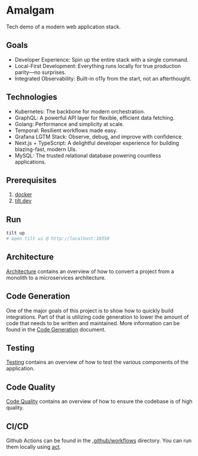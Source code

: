 # Amalgam

Tech demo of a modern web application stack.

## Goals

- Developer Experience: Spin up the entire stack with a single command.
- Local-First Development: Everything runs locally for true production parity—no surprises.
- Integrated Observability: Built-in o11y from the start, not an afterthought.

## Technologies

- Kubernetes: The backbone for modern orchestration.
- GraphQL: A powerful API layer for flexible, efficient data fetching.
- Golang: Performance and simplicity at scale.
- Temporal: Resilient workflows made easy.
- Grafana LGTM Stack: Observe, debug, and improve with confidence.
- Next.js + TypeScript: A delightful developer experience for building blazing-fast, modern UIs.
- MySQL: The trusted relational database powering countless applications.

## Prerequisites

1. [docker](https://docs.docker.com/get-docker/)
2. [tilt.dev](https://tilt.dev/)

## Run

```sh
tilt up
# open tilt ui @ http://localhost:10350
```

## Architecture

[Architecture](./docs/architecture.md) contains an overview of how to convert a project from a monolith to a microservices architecture.

## Code Generation

One of the major goals of this project is to show how to quickly build integrations. Part of that is utilizing code generation to lower the amount of code that needs to be written and maintained. More information can be found in the [Code Generation](./docs/code-generation.md) document.

## Testing

[Testing](./docs/testing.md) contains an overview of how to test the various components of the application.

## Code Quality

[Code Quality](./docs/code-quality.md) contains an overview of how to ensure the codebase is of high quality.

## CI/CD

Github Actions can be found in the [.github/workflows](./.github/workflows) directory. You can run them locally using [act](https://github.com/nektos/act).
